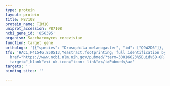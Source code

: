 ```yaml
---
type: protein
layout: protein
title: P87108
protein_name: TIM10
uniprot_accession: P87108
ncbi_gene_id: '856395'
organism: Saccharomyces cerevisiae
function: target gene
orthologs: '[{"species": "Drosophila melanogaster", "id": ["Q9W2D6"]}, {"species": "Caenorhabditis elegans", "id": ["Q9Y0V6"]}, {"species": "Homo sapiens", "id": ["<a href=\"/protein/p62072\">P62072</a>"]}, {"species": "Mus musculus", "id": ["P62073"]}, {"species": "Rattus norvegicus", "id": ["P62074"]}]'
tfs: 'HAC1,P41546,850513,Yeastract,footprinting; full identification by RNA sequencing,&ensp;<a
  href="https://www.ncbi.nlm.nih.gov/pubmed/?term=30016623%5Buid%5D+OR+24170807%5Buid%5D"
  target="_blank"><i uk-icon="icon: link"></i>Pubmed</a>'
targets: ''
binding_sites: ''

---
```

